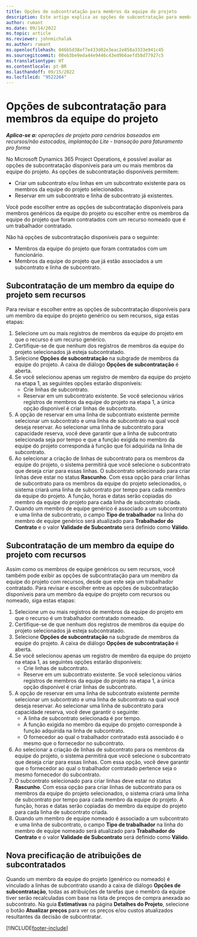 ```yaml
---
title: Opções de subcontratação para membros da equipe do projeto
description: Este artigo explica as opções de subcontratação para membros da equipe do projeto no Microsoft Dynamics 365 Project Operations.
author: rumant
ms.date: 09/14/2022
ms.topic: article
ms.reviewer: johnmichalak
ms.author: rumant
ms.openlocfilehash: 046b5d38ef7e433d02e3eac2e858a3333e941c45
ms.sourcegitcommit: 08eb3be9eda44e9446c43ed9b6aefd58d77927c5
ms.translationtype: HT
ms.contentlocale: pt-BR
ms.lasthandoff: 09/15/2022
ms.locfileid: "9522264"
---
```

# <a name="subcontracting-options-for-project-team-members"></a>Opções de subcontratação para membros da equipe do projeto

_**Aplica-se a:** operações de projeto para cenários baseados em recursos/não estocados, implantação Lite - transação para faturamento pro forma_

No Microsoft Dynamics 365 Project Operations, é possível avaliar as opções de subcontratação disponíveis para um ou mais membros da equipe do projeto. As opções de subcontratação disponíveis permitem:

- Criar um subcontrato e/ou linhas em um subcontrato existente para os membros da equipe do projeto selecionados. 
- Reservar em um subcontrato e linha de subcontrato já existentes. 

Você pode escolher entre as opções de subcontratação disponíveis para membros genéricos da equipe do projeto ou escolher entre os membros da equipe do projeto que foram contratados com um recurso nomeado que é um trabalhador contratado. 

Não há opções de subcontratação disponíveis para o seguinte:

- Membros da equipe do projeto que foram contratados com um funcionário. 
- Membros da equipe do projeto que já estão associados a um subcontrato e linha de subcontrato. 

## <a name="subcontracting-an-unstaffed-project-team-member"></a>Subcontratação de um membro da equipe do projeto sem recursos

Para revisar e escolher entre as opções de subcontratação disponíveis para um membro da equipe do projeto genérico ou sem recursos, siga estas etapas:

1. Selecione um ou mais registros de membros da equipe do projeto em que o recurso é um recurso genérico.
2. Certifique-se de que nenhum dos registros de membros da equipe do projeto selecionados já esteja subcontratado. 
3. Selecione **Opções de subcontratação** na subgrade de membros da equipe do projeto. A caixa de diálogo **Opções de subcontratação** é aberta. 
4. Se você selecionou apenas um registro de membro da equipe do projeto na etapa 1, as seguintes opções estarão disponíveis:
    - Crie linhas de subcontrato. 
    - Reservar em um subcontrato existente. Se você selecionou vários registros de membros da equipe do projeto na etapa 1, a única opção disponível é criar linhas de subcontrato.
5. A opção de reservar em uma linha de subcontrato existente permite selecionar um subcontrato e uma linha de subcontrato na qual você deseja reservar. Ao selecionar uma linha de subcontrato para capacidade reserva, você deve garantir que a linha de subcontrato selecionada seja por tempo e que a função exigida no membro da equipe do projeto corresponda à função que foi adquirida na linha de subcontrato.
6. Ao selecionar a criação de linhas de subcontrato para os membros da equipe do projeto, o sistema permitirá que você selecione o subcontrato que deseja criar para essas linhas. O subcontrato selecionado para criar linhas deve estar no status **Rascunho**. Com essa opção para criar linhas de subcontrato para os membros da equipe do projeto selecionados, o sistema criará uma linha de subcontrato por tempo para cada membro da equipe do projeto. A função, horas e datas serão copiadas do membro da equipe do projeto para cada linha de subcontrato criada. 
7. Quando um membro de equipe genérico é associado a um subcontrato e uma linha de subcontrato, o campo **Tipo de trabalhador** na linha do membro de equipe genérico será atualizado para **Trabalhador do Contrato** e o valor **Validade de Subcontrato** será definido como **Válido**.

## <a name="subcontracting-a-staffed-project-team-member"></a>Subcontratação de um membro da equipe do projeto com recursos

Assim como os membros de equipe genéricos ou sem recursos, você também pode exibir as opções de subcontratação para um membro da equipe do projeto com recursos, desde que este seja um trabalhador contratado. Para revisar e escolher entre as opções de subcontratação disponíveis para um membro da equipe do projeto com recursos ou nomeado, siga estas etapas:

1. Selecione um ou mais registros de membros da equipe do projeto em que o recurso é um trabalhador contratado nomeado.
2. Certifique-se de que nenhum dos registros de membros da equipe do projeto selecionados já esteja subcontratado. 
3. Selecione **Opções de subcontratação** na subgrade de membros da equipe do projeto. A caixa de diálogo **Opções de subcontratação** é aberta. 
4. Se você selecionou apenas um registro de membro da equipe do projeto na etapa 1, as seguintes opções estarão disponíveis:
      - Crie linhas de subcontrato.
      - Reserve em um subcontrato existente.
  Se você selecionou vários registros de membros da equipe do projeto na etapa 1, a única opção disponível é criar linhas de subcontrato.
5. A opção de reservar em uma linha de subcontrato existente permite selecionar um subcontrato e uma linha de subcontrato na qual você deseja reservar. Ao selecionar uma linha de subcontrato para capacidade reserva, você deve garantir o seguinte:
      - A linha de subcontrato selecionada é por tempo. 
      - A função exigida no membro da equipe do projeto corresponde à função adquirida na linha de subcontrato. 
      - O fornecedor ao qual o trabalhador contratado está associado é o mesmo que o fornecedor no subcontrato.
6. Ao selecionar a criação de linhas de subcontrato para os membros da equipe do projeto, o sistema permitirá que você selecione o subcontrato que deseja criar para essas linhas. Com essa opção, você deve garantir que o fornecedor ao qual o trabalhador contratado pertence seja o mesmo fornecedor do subcontrato. 
7. O subcontrato selecionado para criar linhas deve estar no status **Rascunho**. Com essa opção para criar linhas de subcontrato para os membros da equipe do projeto selecionados, o sistema criará uma linha de subcontrato por tempo para cada membro da equipe do projeto. A função, horas e datas serão copiadas do membro da equipe do projeto para cada linha de subcontrato criada.  
8. Quando um membro de equipe nomeado é associado a um subcontrato e uma linha de subcontrato, o campo **Tipo de trabalhador** na linha do membro de equipe nomeado será atualizado para **Trabalhador do Contrato** e o valor **Validade de Subcontrato** será definido como **Válido**.

## <a name="re-costing-subcontractor-assignments"></a>Nova precificação de atribuições de subcontratados

Quando um membro da equipe do projeto (genérico ou nomeado) é vinculado a linhas de subcontrato usando a caixa de diálogo **Opções de subcontratação**, todas as atribuições de tarefas que o membro da equipe tiver serão recalculadas com base na lista de preços de compra anexada ao subcontrato. Na guia **Estimativas** na página **Detalhes do Projeto**, selecione o botão **Atualizar preços** para ver os preços e/ou custos atualizados resultantes da decisão de subcontratar.

[!INCLUDE[footer-include](../../includes/footer-banner.md)]
